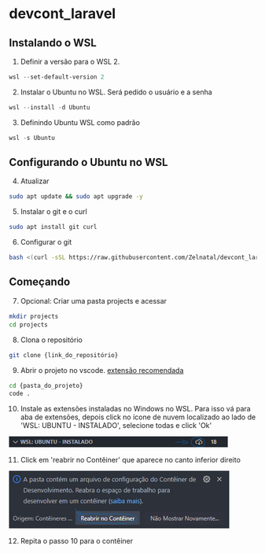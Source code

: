 # devcont_laravel
## Instalando o WSL

1. Definir a versão para o WSL 2.

```powershell
wsl --set-default-version 2
```

2. Instalar o Ubuntu no WSL. Será pedido o usuário e a senha

```powershell
wsl --install -d Ubuntu
```

3. Definindo Ubuntu WSL como padrão

```powershell
wsl -s Ubuntu
```
## Configurando o Ubuntu no WSL

4. Atualizar

```bash
sudo apt update && sudo apt upgrade -y
```

5. Instalar o git e o curl

```bash
sudo apt install git curl
```

6. Configurar o git

```bash
bash <(curl -sSL https://raw.githubusercontent.com/Zelnatal/devcont_laravel/main/configGit.sh)
```
## Começando

7. Opcional: Criar uma pasta projects e acessar

```bash
mkdir projects
cd projects
```

8. Clona o repositório

```bash
git clone {link_do_repositório}
```

9. Abrir o projeto no vscode. [extensão recomendada](https://marketplace.visualstudio.com/items?itemName=ms-vscode-remote.vscode-remote-extensionpack)

```bash
cd {pasta_do_projeto}
code .
```

10. Instale as extensões instaladas no Windows no WSL. Para isso vá para aba de extensões, depois click no ícone de nuvem localizado ao lado de 'WSL: UBUNTU - INSTALADO', selecione todas e click 'Ok'

![Imagem mostrando o ícone de nuvem](/img/nuvem.png)

11. Click em 'reabrir no Contêiner' que aparece no canto inferior direito

![Imagem da janela de reabrir Contêiner](/img/reabrir_container.png)

12. Repita o passo 10 para o contêiner